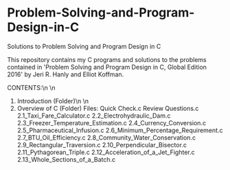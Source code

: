 # Problem-Solving-and-Program-Design-in-C
Solutions to Problem Solving and Program Design in C

This repository contains my C programs and solutions to the problems contained in 
'Problem Solving and Program Design in C, Global Edition 2016' 
by Jeri R. Hanly and Elliot Koffman.

CONTENTS:\n
\n
1. Introduction (Folder)\n
\n
2. Overview of C (Folder)
  Files:
  Quick Check.c
  Review Questions.c
  2.1_Taxi_Fare_Calculator.c
  2.2_Electrohydraulic_Dam.c
  2.3_Freezer_Temperature_Estimation.c
  2.4_Currency_Conversion.c
  2.5_Pharmaceutical_Infusion.c
  2.6_Minimum_Percentage_Requirement.c
  2.7_BTU_Oil_Efficiency.c
  2.8_Community_Water_Conservation.c
  2.9_Rectangular_Traversion.c
  2.10_Perpendicular_Bisector.c
  2.11_Pythagorean_Triple.c
  2.12_Acceleration_of_a_Jet_Fighter.c
  2.13_Whole_Sections_of_a_Batch.c
  
  
